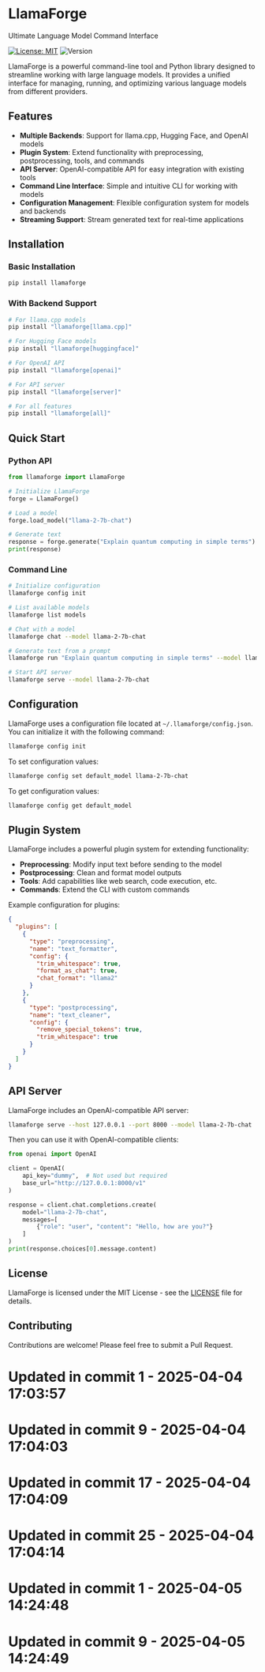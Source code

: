 # LlamaForge

Ultimate Language Model Command Interface

[![License: MIT](https://img.shields.io/badge/License-MIT-blue.svg)](https://opensource.org/licenses/MIT)
![Version](https://img.shields.io/badge/version-0.2.0-green)

LlamaForge is a powerful command-line tool and Python library designed to streamline working with large language models. It provides a unified interface for managing, running, and optimizing various language models from different providers.

## Features

- **Multiple Backends**: Support for llama.cpp, Hugging Face, and OpenAI models
- **Plugin System**: Extend functionality with preprocessing, postprocessing, tools, and commands
- **API Server**: OpenAI-compatible API for easy integration with existing tools
- **Command Line Interface**: Simple and intuitive CLI for working with models
- **Configuration Management**: Flexible configuration system for models and backends
- **Streaming Support**: Stream generated text for real-time applications

## Installation

### Basic Installation

```bash
pip install llamaforge
```

### With Backend Support

```bash
# For llama.cpp models
pip install "llamaforge[llama.cpp]"

# For Hugging Face models
pip install "llamaforge[huggingface]"

# For OpenAI API
pip install "llamaforge[openai]"

# For API server
pip install "llamaforge[server]"

# For all features
pip install "llamaforge[all]"
```

## Quick Start

### Python API

```python
from llamaforge import LlamaForge

# Initialize LlamaForge
forge = LlamaForge()

# Load a model
forge.load_model("llama-2-7b-chat")

# Generate text
response = forge.generate("Explain quantum computing in simple terms")
print(response)
```

### Command Line

```bash
# Initialize configuration
llamaforge config init

# List available models
llamaforge list models

# Chat with a model
llamaforge chat --model llama-2-7b-chat

# Generate text from a prompt
llamaforge run "Explain quantum computing in simple terms" --model llama-2-7b-chat

# Start API server
llamaforge serve --model llama-2-7b-chat
```

## Configuration

LlamaForge uses a configuration file located at `~/.llamaforge/config.json`. You can initialize it with the following command:

```bash
llamaforge config init
```

To set configuration values:

```bash
llamaforge config set default_model llama-2-7b-chat
```

To get configuration values:

```bash
llamaforge config get default_model
```

## Plugin System

LlamaForge includes a powerful plugin system for extending functionality:

- **Preprocessing**: Modify input text before sending to the model
- **Postprocessing**: Clean and format model outputs
- **Tools**: Add capabilities like web search, code execution, etc.
- **Commands**: Extend the CLI with custom commands

Example configuration for plugins:

```json
{
  "plugins": [
    {
      "type": "preprocessing",
      "name": "text_formatter",
      "config": {
        "trim_whitespace": true,
        "format_as_chat": true,
        "chat_format": "llama2"
      }
    },
    {
      "type": "postprocessing",
      "name": "text_cleaner",
      "config": {
        "remove_special_tokens": true,
        "trim_whitespace": true
      }
    }
  ]
}
```

## API Server

LlamaForge includes an OpenAI-compatible API server:

```bash
llamaforge serve --host 127.0.0.1 --port 8000 --model llama-2-7b-chat
```

Then you can use it with OpenAI-compatible clients:

```python
from openai import OpenAI

client = OpenAI(
    api_key="dummy",  # Not used but required
    base_url="http://127.0.0.1:8000/v1"
)

response = client.chat.completions.create(
    model="llama-2-7b-chat",
    messages=[
        {"role": "user", "content": "Hello, how are you?"}
    ]
)
print(response.choices[0].message.content)
```

## License

LlamaForge is licensed under the MIT License - see the [LICENSE](LICENSE) file for details.

## Contributing

Contributions are welcome! Please feel free to submit a Pull Request. 
# Updated in commit 1 - 2025-04-04 17:03:57

# Updated in commit 9 - 2025-04-04 17:04:03

# Updated in commit 17 - 2025-04-04 17:04:09

# Updated in commit 25 - 2025-04-04 17:04:14

# Updated in commit 1 - 2025-04-05 14:24:48

# Updated in commit 9 - 2025-04-05 14:24:49
